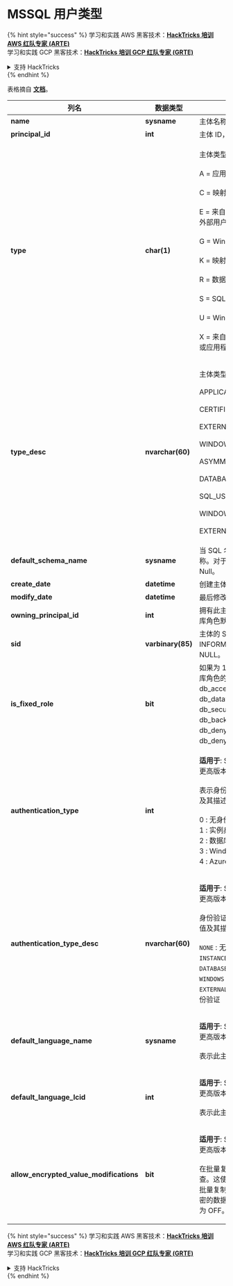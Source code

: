 # MSSQL 用户类型

{% hint style="success" %}
学习和实践 AWS 黑客技术：<img src="/.gitbook/assets/arte.png" alt="" data-size="line">[**HackTricks 培训 AWS 红队专家 (ARTE)**](https://training.hacktricks.xyz/courses/arte)<img src="/.gitbook/assets/arte.png" alt="" data-size="line">\
学习和实践 GCP 黑客技术：<img src="/.gitbook/assets/grte.png" alt="" data-size="line">[**HackTricks 培训 GCP 红队专家 (GRTE)**<img src="/.gitbook/assets/grte.png" alt="" data-size="line">](https://training.hacktricks.xyz/courses/grte)

<details>

<summary>支持 HackTricks</summary>

* 查看 [**订阅计划**](https://github.com/sponsors/carlospolop)!
* **加入** 💬 [**Discord 群组**](https://discord.gg/hRep4RUj7f) 或 [**Telegram 群组**](https://t.me/peass) 或 **关注** 我们的 **Twitter** 🐦 [**@hacktricks\_live**](https://twitter.com/hacktricks\_live)**.**
* **通过向** [**HackTricks**](https://github.com/carlospolop/hacktricks) 和 [**HackTricks Cloud**](https://github.com/carlospolop/hacktricks-cloud) GitHub 仓库提交 PR 来分享黑客技巧。

</details>
{% endhint %}

表格摘自 [**文档**](https://learn.microsoft.com/en-us/sql/relational-databases/system-catalog-views/sys-database-principals-transact-sql?view=sql-server-ver16)。

| 列名                                      | 数据类型         | 描述                                                                                                                                                                                                                                                                                                                                                                                                                                            |
| ---------------------------------------- | ----------------- | ------------------------------------------------------------------------------------------------------------------------------------------------------------------------------------------------------------------------------------------------------------------------------------------------------------------------------------------------------------------------------------------------------------------------------------------------------ |
| **name**                                 | **sysname**       | 主体名称，在数据库中唯一。                                                                                                                                                                                                                                                                                                                                                                                                         |
| **principal\_id**                        | **int**           | 主体 ID，在数据库中唯一。                                                                                                                                                                                                                                                                                                                                                                                                           |
| **type**                                 | **char(1)**       | <p>主体类型：<br><br>A = 应用程序角色<br><br>C = 映射到证书的用户<br><br>E = 来自 Azure Active Directory 的外部用户<br><br>G = Windows 组<br><br>K = 映射到非对称密钥的用户<br><br>R = 数据库角色<br><br>S = SQL 用户<br><br>U = Windows 用户<br><br>X = 来自 Azure Active Directory 组或应用程序的外部组</p>                                                                                  |
| **type\_desc**                           | **nvarchar(60)**  | <p>主体类型的描述。<br><br>APPLICATION_ROLE<br><br>CERTIFICATE_MAPPED_USER<br><br>EXTERNAL_USER<br><br>WINDOWS_GROUP<br><br>ASYMMETRIC_KEY_MAPPED_USER<br><br>DATABASE_ROLE<br><br>SQL_USER<br><br>WINDOWS_USER<br><br>EXTERNAL_GROUPS</p>                                                                                                                                                                                               |
| **default\_schema\_name**                | **sysname**       | 当 SQL 名称未指定架构时使用的名称。对于类型为 S、U 或 A 的主体为 Null。                                                                                                                                                                                                                                                                                                                                                   |
| **create\_date**                         | **datetime**      | 创建主体的时间。                                                                                                                                                                                                                                                                                                                                                                                                               |
| **modify\_date**                         | **datetime**      | 最后修改主体的时间。                                                                                                                                                                                                                                                                                                                                                                                                         |
| **owning\_principal\_id**                | **int**           | 拥有此主体的主体 ID。所有固定数据库角色默认由 **dbo** 拥有。                                                                                                                                                                                                                                                                                                                                                |
| **sid**                                  | **varbinary(85)** | 主体的 SID（安全标识符）。SYS 和 INFORMATION SCHEMAS 的值为 NULL。                                                                                                                                                                                                                                                                                                                                                                      |
| **is\_fixed\_role**                      | **bit**           | 如果为 1，则此行表示一个固定数据库角色的条目：db\_owner、db\_accessadmin、db\_datareader、db\_datawriter、db\_ddladmin、db\_securityadmin、db\_backupoperator、db\_denydatareader、db\_denydatawriter。                                                                                                                                                                                                                       |
| **authentication\_type**                 | **int**           | <p><strong>适用于</strong>: SQL Server 2012 (11.x) 及更高版本。<br><br>表示身份验证类型。以下是可能的值及其描述。<br><br>0 : 无身份验证<br>1 : 实例身份验证<br>2 : 数据库身份验证<br>3 : Windows 身份验证<br>4 : Azure Active Directory 身份验证</p>                                                                                                        |
| **authentication\_type\_desc**           | **nvarchar(60)**  | <p><strong>适用于</strong>: SQL Server 2012 (11.x) 及更高版本。<br><br>身份验证类型的描述。以下是可能的值及其描述。<br><br><code>NONE</code> : 无身份验证<br><code>INSTANCE</code> : 实例身份验证<br><code>DATABASE</code> : 数据库身份验证<br><code>WINDOWS</code> : Windows 身份验证<br><code>EXTERNAL</code>: Azure Active Directory 身份验证</p> |
| **default\_language\_name**              | **sysname**       | <p><strong>适用于</strong>: SQL Server 2012 (11.x) 及更高版本。<br><br>表示此主体的默认语言。</p>                                                                                                                                                                                                                                                                                                                        |
| **default\_language\_lcid**              | **int**           | <p><strong>适用于</strong>: SQL Server 2012 (11.x) 及更高版本。<br><br>表示此主体的默认 LCID。</p>                                                                                                                                                                                                                                                                                                                            |
| **allow\_encrypted\_value\_modifications** | **bit**           | <p><strong>适用于</strong>: SQL Server 2016 (13.x) 及更高版本，SQL 数据库。<br><br>在批量复制操作中抑制加密元数据检查。这使用户能够在表或数据库之间批量复制使用 Always Encrypted 加密的数据，而无需解密数据。默认值为 OFF。</p>                                                                                                                     |

{% hint style="success" %}
学习和实践 AWS 黑客技术：<img src="/.gitbook/assets/arte.png" alt="" data-size="line">[**HackTricks 培训 AWS 红队专家 (ARTE)**](https://training.hacktricks.xyz/courses/arte)<img src="/.gitbook/assets/arte.png" alt="" data-size="line">\
学习和实践 GCP 黑客技术：<img src="/.gitbook/assets/grte.png" alt="" data-size="line">[**HackTricks 培训 GCP 红队专家 (GRTE)**<img src="/.gitbook/assets/grte.png" alt="" data-size="line">](https://training.hacktricks.xyz/courses/grte)

<details>

<summary>支持 HackTricks</summary>

* 查看 [**订阅计划**](https://github.com/sponsors/carlospolop)!
* **加入** 💬 [**Discord 群组**](https://discord.gg/hRep4RUj7f) 或 [**Telegram 群组**](https://t.me/peass) 或 **关注** 我们的 **Twitter** 🐦 [**@hacktricks\_live**](https://twitter.com/hacktricks\_live)**.**
* **通过向** [**HackTricks**](https://github.com/carlospolop/hacktricks) 和 [**HackTricks Cloud**](https://github.com/carlospolop/hacktricks-cloud) GitHub 仓库提交 PR 来分享黑客技巧。

</details>
{% endhint %}
